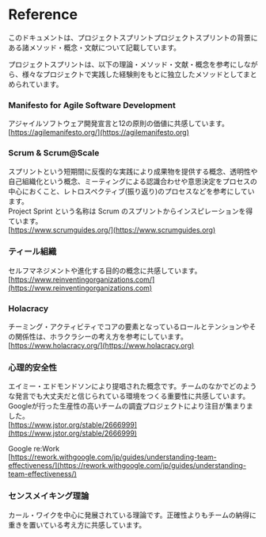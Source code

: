 # Reference

このドキュメントは、プロジェクトスプリントプロジェクトスプリントの背景にある諸メソッド・概念・文献について記載しています。

プロジェクトスプリントは、以下の理論・メソッド・文献・概念を参考にしながら、様々なプロジェクトで実践した経験則をもとに独立したメソッドとしてまとめられています。

### Manifesto for Agile Software Development

アジャイルソフトウェア開発宣言と12の原則の価値に共感しています。\
[https://agilemanifesto.org/](https://agilemanifesto.org)

### **Scrum & Scrum@Scale**

スプリントという短期間に反復的な実践により成果物を提供する概念、透明性や自己組織化という概念、ミーティングによる認識合わせや意思決定をプロセスの中心におくこと、レトロスペクティブ(振り返り)のプロセスなどを参考にしています。\
Project Sprint という名称は Scrum のスプリントからインスピレーションを得ています。\
[https://www.scrumguides.org/](https://www.scrumguides.org)

### ティール組織

セルフマネジメントや進化する目的の概念に共感しています。\
[https://www.reinventingorganizations.com/](https://www.reinventingorganizations.com)

### **Holacracy**

チーミング・アクティビティでコアの要素となっているロールとテンションやその関係性は、ホラクラシーの考え方を参考にしています。\
[https://www.holacracy.org/](https://www.holacracy.org)

### 心理的安全性

エイミー・エドモンドソンにより提唱された概念です。チームのなかでどのような発言でも大丈夫だと信じられている環境をつくる重要性に共感しています。\
Googleが行った生産性の高いチームの調査プロジェクトにより注目が集まりました。\
[https://www.jstor.org/stable/2666999](https://www.jstor.org/stable/2666999)

Google re:Work\
[https://rework.withgoogle.com/jp/guides/understanding-team-effectiveness/](https://rework.withgoogle.com/jp/guides/understanding-team-effectiveness/)

### センスメイキング理論

カール・ワイクを中心に発展されている理論です。正確性よりもチームの納得に重きを置いている考え方に共感しています。
